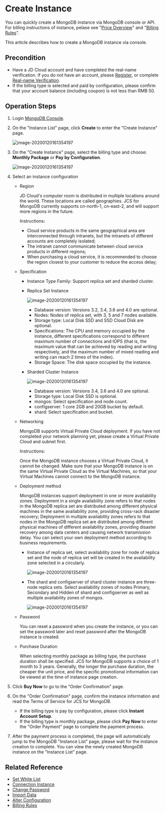 # Create Instance

You can quickly create a MongoDB instance via MongoDB console or API. For billing instructions of instance, pelase see "[Price Overview](../Pricing/Billing-Overview.md)" and "[Billing Rules](../Pricing/Billing-Rules.md)".

This article describes how to create a MongoDB instance via console.

## Precondition

- Have a JD Cloud account and have completed the real-name verification. If you do not have an account, please [Register](https://accounts.jdcloud.com/p/regPage?source=jdcloud%26ReturnUrl=%2f%2fuc.jdcloud.com%2fpassport%2fcomplete%3freturnUrl%3dhttp%3A%2F%2Fuc.jdcloud.com%2Fredirect%2FloginRouter%3FreturnUrl%3Dhttps%253A%252F%252Fwww.jdcloud.com%252Fhelp%252Fdetail%252F734%252FisCatalog%252F1), or complete [Real-name Verification](https://uc.jdcloud.com/account/certify).
- If the billing type is selected and paid by configuration, please confirm that your account balance (including coupon) is not less than RMB 50.

## Operation Steps

1. Login [MongoDB Console](https://mongodb-console.jdcloud.com/mongodb).

2. On the "Instance List" page, click **Create** to enter the "Create Instance" page.

   ![image-20200120161354197](../../../../image/mongodb/mongo-047.png)

3. On the "Create Instance" page, select the billing type and choose: **Monthly Package** or **Pay by Configuration**.

   ![image-20200120161354197](../../../../image/mongodb/mongo-048.png)

4. Select an instance configuration

   - Region

     JD Cloud's computer room is distributed in multiple locations around the world. These locations are called geographies. JCS for MongoDB currently supports cn-north-1, cn-east-2, and will support more regions in the future.

     Instructions:

     - Cloud service products in the same geographical area are interconnected through intranets, but the intranets of different accounts are completely isolated;
     - The intranet cannot communicate between cloud service products in different regions;
     - When purchasing a cloud service, it is recommended to choose the region closest to your customer to reduce the access delay;

   - Specification

     - Instance Type Family: Support replica set and sharded cluster.

     - Replica Set Instance

       ![image-20200120161354197](../../../../image/mongodb/mongo-049.png)

       - Database version: Versions 3.2, 3.4, 3.6 and 4.0 are optional.
       - Nodes: Nodes of replica set, with 3, 5 and 7 nodes available.
       - Storage type: Local Disk SSD and SSD Cloud Disk are optional.
       - Specifications: The CPU and memory occupied by the instance, different specifications correspond to different maximum number of connections and IOPS (that is, the maximum value that can be achieved by reading and writing respectively, and the maximum number of mixed reading and writing can reach 2 times of the index).
       - Storage Space: The disk space occupied by the instance.

     - Sharded Cluster Instance

       ![image-20200120161354197](../../../../image/mongodb/mongo-050.png)

       - Database version: Versions 3.4, 3.6 and 4.0 are optional.
       - Storage type: Local Disk SSD is optional.
       - mongos: Select specification and node count.
       - configserver: 1 core 2GB and 20GB bucket by default.
       - shard: Select specification and bucket.

   - Networking

     MongoDB supports Virtual Private Cloud deployment. If you have not completed your network planning yet, please create a Virtual Private Cloud and subnet first.

     Instructions:

     Once the MongoDB instance chooses a Virtual Private Cloud, it cannot be changed. Make sure that your MongoDB instance is on the same Virtual Private Cloud as the Virtual Machines, so that your Virtual Machines cannot connect to the MongoDB instance.

   - Deployment method

     MongoDB instances support deployment in one or more availability zones. Deployment in a single availability zone refers to that nodes in the MongoDB replica set are distributed among different physical machines in the same availability zone, providing cross-rack disaster recovery; Deployment in multiple availability zones refers to that nodes in the MongoDB replica set are distributed among different physical machines of different availability zones, providing disaster recovery among data centers and causing network transmission delay. You can select your own deployment method according to business requirements.

     - Instance of replica set, select availability zone for node of replica set and the node of replica set will be created in the availability zone selected in a circularly.

       ![image-20200120161354197](../../../../image/mongodb/mongo-052.png)

     - The shard and configserver of shard cluster instance are three-node replica sets. Select availability zones of nodes Primary, Secondary and Hidden of shard and configserver as well as multiple availability zones of mongos.

       ![image-20200120161354197](../../../../image/mongodb/mongo-051.png)

   - Password

     You can reset a password when you create the instance, or you can set the password later and reset password after the MongoDB instance is created.

   - Purchase Duration

     When selecting monthly package as billing type, the purchase duration shall be specified. JCS for MongoDB supports a choice of 1 month to 3 years. Generally, the longer the purchase duration, the cheaper the unit price, and the specific promotional information can be viewed at the time of instance page creation.

5. Click **Buy Now** to go to the "Order Confirmation" page.

6. On the "Order Confirmation" page, confirm the instance information and read the Terms of Service for JCS for MongoDB.

   - If the billing type is pay by configuration, please click **Instant Account Setup**.
   - If the billing type is monthly package, please click **Pay Now** to enter the "Order Payment" page to complete the payment process.

7. After the payment process is completed, the page will automatically jump to the MongoDB "Instance List" page, please wait for the instance creation to complete. You can view the newly created MongoDB instance on the "Instance List" page.

## Related Reference

- [Set White List](Set-Whitelist.md)
- [Connection Instance](Connect-Instance.md)
- [Change Password](../Operation-Guide/Account-Management/Reset-Password.md)
- [Import Data](Import-Data.md)
- [Alter Configuration](../Operation-Guide/Instance-Management/Modify-Instance-Spec.md)
- [Billing Rules](../Pricing/Billing-Rules.md)
